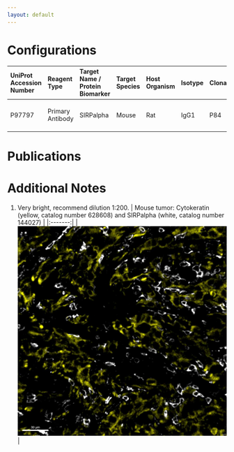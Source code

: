```yaml
---
layout: default
---
```


# Configurations

| UniProt Accession Number   | Reagent Type     | Target Name / Protein Biomarker   | Target Species   | Host Organism   | Isotype   | Clonality   | Vendor    |   Catalog Number | Conjugate   | RRID       | Availability   | Method        | Tissue Preservation               | Target Tissue                    | Tissue State   | Detergent         | Antigen Retrieval Conditions   | Dye Inactivation Conditions   | Recommend   | Agree                                                        | Disagree   | Contributor                                                  | Notes       |
|:---------------------------|:-----------------|:----------------------------------|:-----------------|:----------------|:----------|:------------|:----------|-----------------:|:------------|:-----------|:---------------|:--------------|:----------------------------------|:---------------------------------|:---------------|:------------------|:-------------------------------|:------------------------------|:------------|:-------------------------------------------------------------|:-----------|:-------------------------------------------------------------|:------------|
| P97797                     | Primary Antibody | SIRPalpha                         | Mouse            | Rat             | IgG1      | P84         | BioLegend |           144027 | AF647       | AB_2721300 | Stock          | IBEX2D Manual | 1:4 Cytofix/Cytoperm Fixed Frozen | Pancreatic Ductal Adenocarcinoma | Tumor          | 0.3% Triton-X-100 | NA                             | 1 mg/ml LiBH4 15 minutes      | Yes         | [0009-0007-0646-7946](https://orcid.org/0009-0007-0646-7946) | NA         | [0009-0007-0646-7946](https://orcid.org/0009-0007-0646-7946) | [1](#notes) |

# Publications



# Additional Notes

<a name="notes"></a>
1. Very bright, recommend dilution 1:200.
| Mouse tumor: Cytokeratin (yellow, catalog number 628608) and SIRPalpha (white, catalog number 144027) |
|:-------:|
| ![](../Cytokeratin_AF488/Mouse_tumor_Cytokeratin_628608_SIRPalpha_144027.jpg) |
